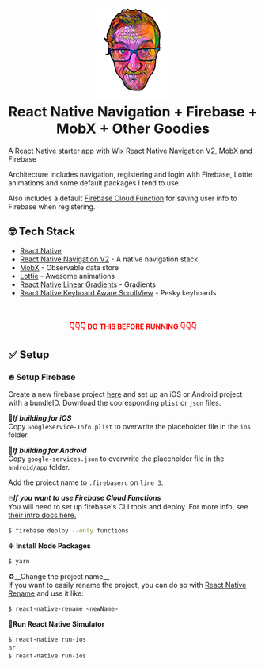 <h1 align="center">
  <img src="./src/assets/images/logo.png"/><br>
  React Native Navigation + Firebase + MobX + Other Goodies
</h1>

A React Native starter app with Wix React Native Navigation V2, MobX and Firebase

Architecture includes navigation, registering and login with Firebase, Lottie animations and some default packages I tend to use.

Also includes a default [Firebase Cloud Function](https://firebase.google.com/docs/functions/) for saving user info to Firebase when registering.

## 🤓 Tech Stack
- [React Native](https://facebook.github.io/react-native/)
- [React Native Navigation V2](https://github.com/wix/react-native-navigation) - A native navigation stack
- [MobX](http://mobx.js.org) - Observable data store
- [Lottie](https://airbnb.design/lottie) - Awesome animations
- [React Native Linear Gradients](https://github.com/react-native-community/react-native-linear-gradient) - Gradients
- [React Native Keyboard Aware ScrollView](https://github.com/APSL/react-native-keyboard-aware-scroll-view) - Pesky keyboards

<br/>
<h4 align="center" style="color:red;">👇👇👇 DO THIS BEFORE RUNNING 👇👇👇</h4>

## ✅ Setup  

### 🔥 Setup Firebase
Create a new firebase project [here](https://console.firebase.google.com/) and set up an iOS or Android project with a bundleID. Download the cooresponding `plist` or `json` files.  

🍎_**If building for iOS**_  
Copy `GoogleService-Info.plist` to overwrite the placeholder file in the `ios` folder.

🤖_**If building for Android**_  
Copy `google-services.json` to overwrite the placeholder file in the `android/app` folder.

Add the project name to `.firebaserc` on `line 3`. 

🔥_**If you want to use Firebase Cloud Functions**_  
You will need to set up firebase's CLI tools and deploy. For more info, see [their intro docs here.](https://firebase.google.com/docs/functions/get-started)  
```bash
$ firebase deploy --only functions
```

❉ __Install Node Packages__  
```bash
$ yarn
```

♻️__Change the project name__  
If you want to easily rename the project, you can do so with [React Native Rename](https://github.com/junedomingo/react-native-rename) and use it like:  
```bash
$ react-native-rename <newName>
```

📲__Run React Native Simulator__  
```bash
$ react-native run-ios  
or  
$ react-native run-ios  
```
